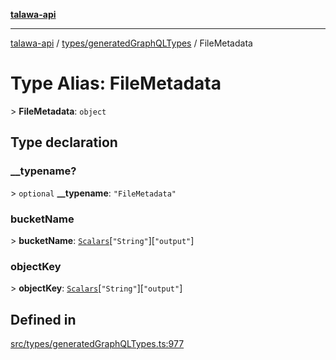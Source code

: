[**talawa-api**](../../../README.md)

***

[talawa-api](../../../modules.md) / [types/generatedGraphQLTypes](../README.md) / FileMetadata

# Type Alias: FileMetadata

\> **FileMetadata**: `object`

## Type declaration

### \_\_typename?

\> `optional` **\_\_typename**: `"FileMetadata"`

### bucketName

\> **bucketName**: [`Scalars`](Scalars.md)\[`"String"`\]\[`"output"`\]

### objectKey

\> **objectKey**: [`Scalars`](Scalars.md)\[`"String"`\]\[`"output"`\]

## Defined in

[src/types/generatedGraphQLTypes.ts:977](https://github.com/PalisadoesFoundation/talawa-api/blob/832d310bae30bd8cb45fb1b44f62dd776dccc52f/src/types/generatedGraphQLTypes.ts#L977)
